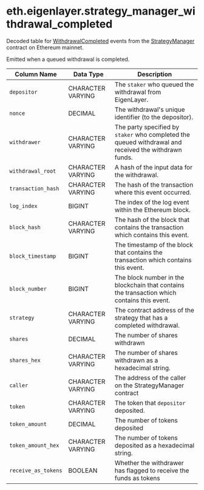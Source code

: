 # eth.eigenlayer.strategy\_manager\_withdrawal\_completed

Decoded table for [WithdrawalCompleted](https://github.com/Layr-Labs/eigenlayer-contracts/blob/e80a45c5595dd7d2e31e06c021bad2ca7db0abc7/src/contracts/core/StrategyManager.sol#L79) events from the [StrategyManager](https://etherscan.io/address/0x858646372cc42e1a627fce94aa7a7033e7cf075a) contract on Ethereum mainnet.

Emitted when a queued withdrawal is completed.

| Column Name         | Data Type         | Description                                                                                           |
| ------------------- | ----------------- | ----------------------------------------------------------------------------------------------------- |
| `depositor`         | CHARACTER VARYING | The `staker` who queued the withdrawal from EigenLayer.                                               |
| `nonce`             | DECIMAL           | The withdrawal's unique identifier (to the depositor).                                                |
| `withdrawer`        | CHARACTER VARYING | The party specified by `staker` who completed the queued withdrawal and received the withdrawn funds. |
| `withdrawal_root`   | CHARACTER VARYING | A hash of the input data for the withdrawal.                                                          |
| `transaction_hash`  | CHARACTER VARYING | The hash of the transaction where this event occurred.                                                |
| `log_index`         | BIGINT            | The index of the log event within the Ethereum block.                                                 |
| `block_hash`        | CHARACTER VARYING | The hash of the block that contains the transaction which contains this event.                        |
| `block_timestamp`   | BIGINT            | The timestamp of the block that contains the transaction which contains this event.                   |
| `block_number`      | BIGINT            | The block number in the blockchain that contains the transaction which contains this event.           |
| `strategy`          | CHARACTER VARYING | The contract address of the strategy that has a completed withdrawal.                                 |
| `shares`            | DECIMAL           | The number of shares withdrawn                                                                        |
| `shares_hex`        | CHARACTER VARYING | The number of shares withdrawn as a hexadecimal string.                                               |
| `caller`            | CHARACTER VARYING | The address of the caller on the StrategyManager contract                                             |
| `token`             | CHARACTER VARYING | The token that `depositor` deposited.                                                                 |
| `token_amount`      | DECIMAL           | The number of tokens deposited                                                                        |
| `token_amount_hex`  | CHARACTER VARYING | The number of tokens deposited as a hexadecimal string.                                               |
| `receive_as_tokens` | BOOLEAN           | Whether the withdrawer has flagged to receive the funds as tokens                                     |
